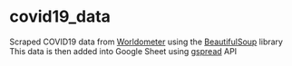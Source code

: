 # covid19_data
Scraped COVID19 data from [Worldometer](Worldometers.com) using the [BeautifulSoup](https://www.crummy.com/software/BeautifulSoup/) library <br>
This data is then added into Google Sheet using [gspread](https://gspread.readthedocs.io/en/latest/) API
